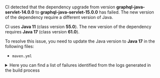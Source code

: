 CI detected that the dependency upgrade from version **graphql-java-servlet-14.0.0** to **graphql-java-servlet-15.0.0** has failed. 
The new version of the dependency require a different version of Java. 

CI uses **Java 11** (class version **55.0**). The new version of the dependency requires **Java 17** (class version **61.0**). 

To resolve this issue, you need to update the Java version to **Java 17** in the following files: 
- `maven.yml`

<details>
<summary>Here you can find a list of failures identified from the logs generated in the build process</summary>

*    > [ERROR] /dropwizard-graphql/graphql-core/src/main/java/com/smoketurner/dropwizard/graphql/GraphQLBundle.java:[45,11] cannot find symbol<br>[ERROR]   symbol:   class GraphQLQueryInvoker<br>[ERROR]   location: class com.smoketurner.dropwizard.graphql.GraphQLBundle<C> 

*    > [ERROR] /dropwizard-graphql/graphql-core/src/main/java/com/smoketurner/dropwizard/graphql/GraphQLBundle.java:[51,36] cannot access graphql.kickstart.servlet.GraphQLConfiguration<br>[ERROR]   bad class file: /root/.m2/repository/com/graphql-java-kickstart/graphql-java-servlet/15.0.0/graphql-java-servlet-15.0.0.jar(/graphql/kickstart/servlet/GraphQLConfiguration.class)<br>[ERROR]     class file has wrong version 61.0, should be 55.0<br>[ERROR]     Please remove or make sure it appears in the correct subdirectory of the classpath. 

*    > [ERROR] /dropwizard-graphql/graphql-core/src/main/java/com/smoketurner/dropwizard/graphql/GraphQLBundle.java:[54,11] cannot find symbol<br>[ERROR]   symbol:   class GraphQLHttpServlet<br>[ERROR]   location: class com.smoketurner.dropwizard.graphql.GraphQLBundle<C> 

*    > [ERROR] /dropwizard-graphql/graphql-core/src/main/java/com/smoketurner/dropwizard/graphql/GraphQLBundle.java:[19,35] cannot access graphql.kickstart.execution.GraphQLQueryInvoker<br>[ERROR]   bad class file: /root/.m2/repository/com/graphql-java-kickstart/graphql-java-kickstart/15.0.0/graphql-java-kickstart-15.0.0.jar(/graphql/kickstart/execution/GraphQLQueryInvoker.class)<br>[ERROR]     class file has wrong version 61.0, should be 55.0<br>[ERROR]     Please remove or make sure it appears in the correct subdirectory of the classpath. 

*    > [ERROR] /dropwizard-graphql/graphql-core/src/main/java/com/smoketurner/dropwizard/graphql/GraphQLBundle.java:[46,9] cannot find symbol<br>[ERROR]   symbol:   variable GraphQLQueryInvoker<br>[ERROR]   location: class com.smoketurner.dropwizard.graphql.GraphQLBundle<C> 

*    > [ERROR] /dropwizard-graphql/graphql-core/src/main/java/com/smoketurner/dropwizard/graphql/GraphQLBundle.java:[20,33] cannot access graphql.kickstart.servlet.GraphQLHttpServlet<br>[ERROR]   bad class file: /root/.m2/repository/com/graphql-java-kickstart/graphql-java-servlet/15.0.0/graphql-java-servlet-15.0.0.jar(/graphql/kickstart/servlet/GraphQLHttpServlet.class)<br>[ERROR]     class file has wrong version 61.0, should be 55.0<br>[ERROR]     Please remove or make sure it appears in the correct subdirectory of the classpath. 

*    > [ERROR] /dropwizard-graphql/graphql-core/src/main/java/com/smoketurner/dropwizard/graphql/GraphQLBundle.java:[54,40] cannot find symbol<br>[ERROR]   symbol:   variable GraphQLHttpServlet<br>[ERROR]   location: class com.smoketurner.dropwizard.graphql.GraphQLBundle<C> 

</details>

